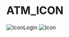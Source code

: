 # ATM_ICON
![IconLogin](https://user-images.githubusercontent.com/127783072/233780568-78ae6321-9c7e-4e6f-9af6-fd3e8264cac5.png)
![Icon](https://user-images.githubusercontent.com/127783072/233780569-37ec4aef-beab-41f8-9bfe-f526ad4583fb.png)
